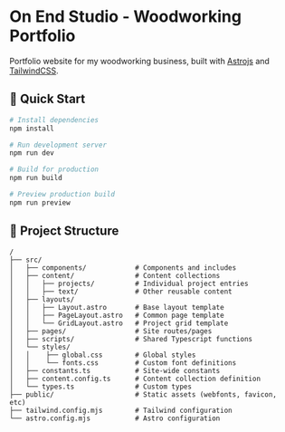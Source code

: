 # On End Studio - Woodworking Portfolio

Portfolio website for my woodworking business, built with [Astrojs](https://astro.build) and [TailwindCSS](https://tailwindcss.com).

## 🚀 Quick Start

```sh
# Install dependencies
npm install

# Run development server
npm run dev

# Build for production
npm run build

# Preview production build
npm run preview
```

## 📁 Project Structure

```
/
├── src/
│   ├── components/            # Components and includes
│   ├── content/               # Content collections
│   │   ├── projects/          # Individual project entries
│   │   ├── text/              # Other reusable content
│   ├── layouts/
│   │   ├── Layout.astro       # Base layout template
│   │   ├── PageLayout.astro   # Common page template
│   │   └── GridLayout.astro   # Project grid template
│   ├── pages/                 # Site routes/pages
│   ├── scripts/               # Shared Typescript functions
│   └── styles/
│   │    ├── global.css        # Global styles
│   │    └── fonts.css         # Custom font definitions
│   ├── constants.ts           # Site-wide constants
│   ├── content.config.ts      # Content collection definition
│   └── types.ts               # Custom types
├── public/                    # Static assets (webfonts, favicon, etc)
├── tailwind.config.mjs        # Tailwind configuration
└── astro.config.mjs           # Astro configuration
```
